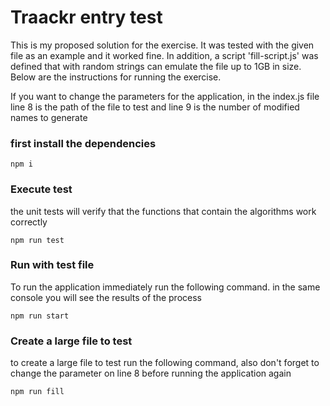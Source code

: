 # Traackr entry test

This is my proposed solution for the exercise. It was tested with the given file as an example and it worked fine. In addition, a script 'fill-script.js' was defined that with random strings can emulate the file up to 1GB in size. Below are the instructions for running the exercise.

If you want to change the parameters for the application, in the index.js file line 8 is the path of the file to test and line 9 is the number of modified names to generate

### first install the dependencies 
`npm i`

### Execute test
the unit tests will verify that the functions that contain the algorithms work correctly

`npm run test`

### Run with test file
To run the application immediately run the following command. in the same console you will see the results of the process

`npm run start`

### Create a large file to test
to create a large file to test run the following command, also don't forget to change the parameter on line 8 before running the application again

`npm run fill`